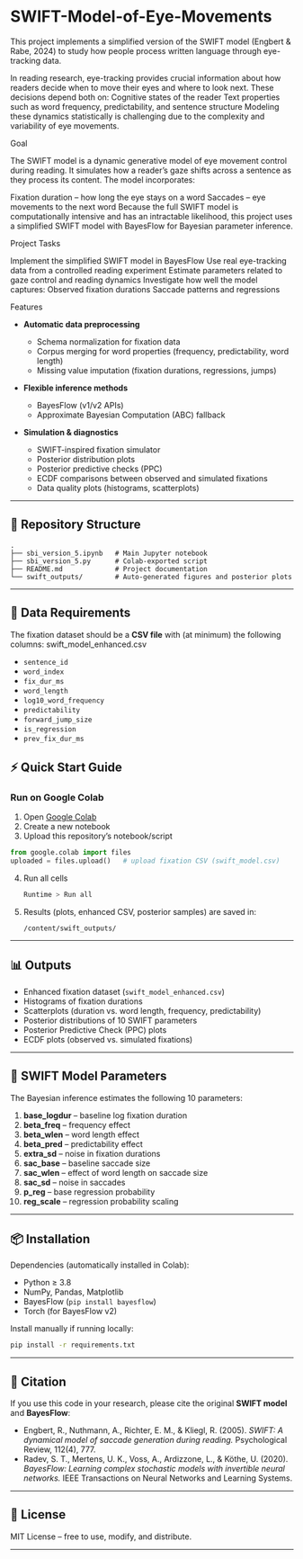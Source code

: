 # SWIFT-Model-of-Eye-Movements

This project implements a simplified version of the SWIFT model (Engbert & Rabe, 2024) to study how people process written language through eye-tracking data.

In reading research, eye-tracking provides crucial information about how readers decide when to move their eyes and where to look next. These decisions depend both on:
Cognitive states of the reader
Text properties such as word frequency, predictability, and sentence structure
Modeling these dynamics statistically is challenging due to the complexity and variability of eye movements.

Goal

The SWIFT model is a dynamic generative model of eye movement control during reading. It simulates how a reader’s gaze shifts across a sentence as they process its content. The model incorporates:

Fixation duration – how long the eye stays on a word
Saccades – eye movements to the next word
Because the full SWIFT model is computationally intensive and has an intractable likelihood, this project uses a simplified SWIFT model with BayesFlow for Bayesian parameter inference.

Project Tasks

Implement the simplified SWIFT model in BayesFlow
Use real eye-tracking data from a controlled reading experiment
Estimate parameters related to gaze control and reading dynamics
Investigate how well the model captures:
Observed fixation durations
Saccade patterns and regressions

Features

* **Automatic data preprocessing**

  * Schema normalization for fixation data
  * Corpus merging for word properties (frequency, predictability, word length)
  * Missing value imputation (fixation durations, regressions, jumps)

* **Flexible inference methods**

  * BayesFlow (v1/v2 APIs)
  * Approximate Bayesian Computation (ABC) fallback

* **Simulation & diagnostics**

  * SWIFT-inspired fixation simulator
  * Posterior distribution plots
  * Posterior predictive checks (PPC)
  * ECDF comparisons between observed and simulated fixations
  * Data quality plots (histograms, scatterplots)

---

## 📂 Repository Structure

```
.
├── sbi_version_5.ipynb   # Main Jupyter notebook
├── sbi_version_5.py      # Colab-exported script
├── README.md             # Project documentation
└── swift_outputs/        # Auto-generated figures and posterior plots
```

---

## 🔧 Data Requirements

The fixation dataset should be a **CSV file** with (at minimum) the following columns:
swift_model_enhanced.csv

* `sentence_id` 
* `word_index` 
* `fix_dur_ms` 
* `word_length`
* `log10_word_frequency`
* `predictability`
* `forward_jump_size`
* `is_regression`
* `prev_fix_dur_ms`


## ⚡ Quick Start Guide

### Run on Google Colab

1. Open [Google Colab](https://colab.research.google.com)
2. Create a new notebook
3. Upload this repository’s notebook/script

```python
from google.colab import files
uploaded = files.upload()   # upload fixation CSV (swift_model.csv)
```

4. Run all cells

   ```bash
   Runtime > Run all
   ```

5. Results (plots, enhanced CSV, posterior samples) are saved in:

   ```
   /content/swift_outputs/
   ```

---

## 📊 Outputs

* Enhanced fixation dataset (`swift_model_enhanced.csv`)
* Histograms of fixation durations
* Scatterplots (duration vs. word length, frequency, predictability)
* Posterior distributions of 10 SWIFT parameters
* Posterior Predictive Check (PPC) plots
* ECDF plots (observed vs. simulated fixations)

---

## 🔬 SWIFT Model Parameters

The Bayesian inference estimates the following 10 parameters:

1. **base\_logdur** – baseline log fixation duration
2. **beta\_freq** – frequency effect
3. **beta\_wlen** – word length effect
4. **beta\_pred** – predictability effect
5. **extra\_sd** – noise in fixation durations
6. **sac\_base** – baseline saccade size
7. **sac\_wlen** – effect of word length on saccade size
8. **sac\_sd** – noise in saccades
9. **p\_reg** – base regression probability
10. **reg\_scale** – regression probability scaling

---

## 📦 Installation

Dependencies (automatically installed in Colab):

* Python ≥ 3.8
* NumPy, Pandas, Matplotlib
* BayesFlow (`pip install bayesflow`)
* Torch (for BayesFlow v2)

Install manually if running locally:

```bash
pip install -r requirements.txt
```

---

## 📜 Citation

If you use this code in your research, please cite the original **SWIFT model** and **BayesFlow**:

* Engbert, R., Nuthmann, A., Richter, E. M., & Kliegl, R. (2005). *SWIFT: A dynamical model of saccade generation during reading.* Psychological Review, 112(4), 777.
* Radev, S. T., Mertens, U. K., Voss, A., Ardizzone, L., & Köthe, U. (2020). *BayesFlow: Learning complex stochastic models with invertible neural networks.* IEEE Transactions on Neural Networks and Learning Systems.

---

## 📌 License

MIT License – free to use, modify, and distribute.

---

